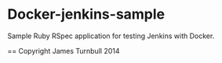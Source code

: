 Docker-jenkins-sample
=====================

Sample Ruby RSpec application for testing Jenkins with Docker.

== Copyright James Turnbull 2014
